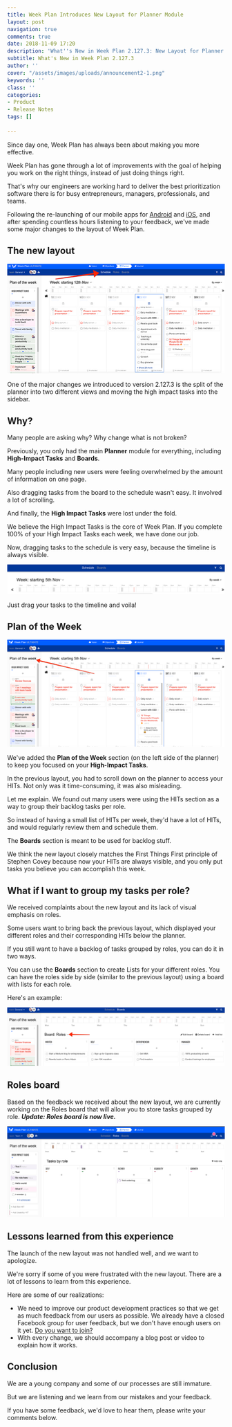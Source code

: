 ```yaml
---
title: Week Plan Introduces New Layout for Planner Module
layout: post
navigation: true
comments: true
date: 2018-11-09 17:20
description: 'What''s New in Week Plan 2.127.3: New Layout for Planner Module'
subtitle: What's New in Week Plan 2.127.3
author: ''
cover: "/assets/images/uploads/announcement2-1.png"
keywords: ''
class: ''
categories:
- Product
- Release Notes
tags: []

---
```

Since day one, Week Plan has always been about making you more effective.

Week Plan has gone through a lot of improvements with the goal of helping you work on the right things, instead of just doing things right.

That's why our engineers are working hard to deliver the best prioritization software there is for busy entrepreneurs, managers, professionals, and teams.

Following the re-launching of our mobile apps for [Android](https://weekplan.net/week-plan-releases-faster-android-app/) and [iOS](https://weekplan.net/introducing-the-new-week-plan-app-for-ios/), and after spending countless hours listening to your feedback, we've made some major changes to the layout of Week Plan.

## The new layout

![](/assets/images/uploads/new-layout-600px.jpg)

One of the major changes we introduced to version 2.127.3 is the split of the planner into two different views and moving the high impact tasks into the sidebar.

## Why?

Many people are asking why? Why change what is not broken?

Previously, you only had the main **Planner** module for everything, including **High-Impact Tasks** and **Boards**.

Many people including new users were feeling overwhelmed by the amount of information on one page.

Also dragging tasks from the board to the schedule wasn't easy. It involved a lot of scrolling.

And finally, the **High Impact Tasks** were lost under the fold.

We believe the High Impact Tasks is the core of Week Plan. If you complete 100% of your High Impact Tasks each week, we have done our job.

Now, dragging tasks to the schedule is very easy, because the timeline is always visible.

![](/assets/images/uploads/timeline.png)

Just drag your tasks to the timeline and voila!

## Plan of the Week

![](/assets/images/uploads/plan-of-week.png)

We've added the **Plan of the Week** section (on the left side of the planner) to keep you focused on your **High-Impact Tasks**.

In the previous layout, you had to scroll down on the planner to access your HITs. Not only was it time-consuming, it was also misleading.

Let me explain. We found out many users were using the HITs section as a way to group their backlog tasks per role.

So instead of having a small list of HITs per week, they'd have a lot of HITs, and would regularly review them and schedule them.

The **Boards** section is meant to be used for backlog stuff.

We think the new layout closely matches the First Things First principle of Stephen Covey because now your HITs are always visible, and you only put tasks you believe you can accomplish this week.

## What if I want to group my tasks per role?

We received complaints about the new layout and its lack of visual emphasis on roles.

Some users want to bring back the previous layout, which displayed your different roles and their corresponding HITs below the planner.

If you still want to have a backlog of tasks grouped by roles, you can do it in two ways.

You can use the **Boards** section to create Lists for your different roles. You can have the roles side by side (similar to the previous layout) using a board with lists for each role.

Here's an example:

![](/assets/images/uploads/roles-new.png)

## Roles board

Based on the feedback we received about the new layout, we are currently working on the Roles board that will allow you to store tasks grouped by role. **_Update: Roles board is now live._**

![](/assets/images/uploads/roles-1.png)

## Lessons learned from this experience

The launch of the new layout was not handled well, and we want to apologize.

We're sorry if some of you were frustrated with the new layout. There are a lot of lessons to learn from this experience.

Here are some of our realizations:

* We need to improve our product development practices so that we get as much feedback from our users as possible. We already have a closed Facebook group for user feedback, but we don't have enough users on it yet. [Do you want to join?](https://www.facebook.com/groups/430163354142822/)
* With every change, we should accompany a blog post or video to explain how it works.

## Conclusion

We are a young company and some of our processes are still immature.

But we are listening and we learn from our mistakes and your feedback.

If you have some feedback, we'd love to hear them, please write your comments below.